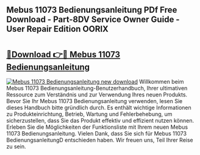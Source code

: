 ## Mebus 11073 Bedienungsanleitung PDf Free Download - Part-8DV Service Owner Guide - User Repair Edition OORIX

# <h2><a href="http://df632q.blite.top/?on=Mebus+11073+Bedienungsanleitung">🔗Download 👉🔴 Mebus 11073 Bedienungsanleitung</a></h2>

[![Mebus 11073 Bedienungsanleitung new download](https://i.imgur.com/lujVjoI.png)](http://df632q.blite.top/?on=Mebus+11073+Bedienungsanleitung)
Willkommen beim Mebus 11073 Bedienungsanleitung-Benutzerhandbuch, Ihrer ultimativen Ressource zum Verständnis und zur Verwendung Ihres neuen Produkts. Bevor Sie Ihr Mebus 11073 Bedienungsanleitung verwenden, lesen Sie dieses Handbuch bitte gründlich durch. Es enthält wichtige Informationen zu Produkteinrichtung, Betrieb, Wartung und Fehlerbehebung, um sicherzustellen, dass Sie das Produkt effektiv und effizient nutzen können. Erleben Sie die Möglichkeiten der Funktionsliste mit Ihrem neuen Mebus 11073 Bedienungsanleitung. Vielen Dank, dass Sie sich für Mebus 11073 BedienungsanleitungD entschieden haben. Wir freuen uns, Teil Ihrer Reise zu sein.
